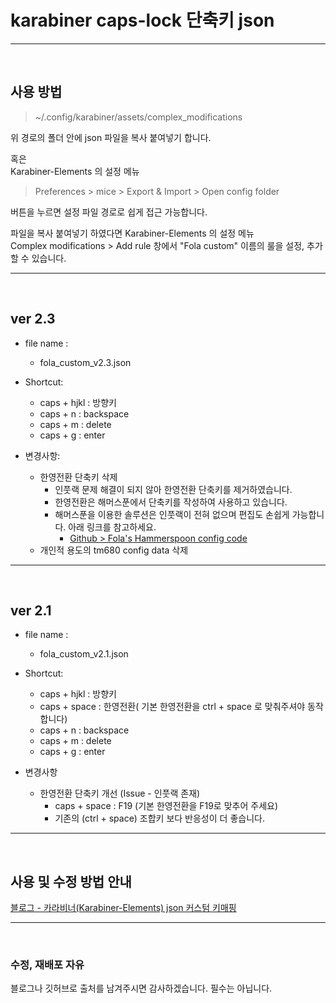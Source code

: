 # karabiner caps-lock 단축키 json

<hr>
<br>

## 사용 방법

> ~/.config/karabiner/assets/complex_modifications

위 경로의 폴더 안에 json 파일을 복사 붙여넣기 합니다.

혹은<br>
Karabiner-Elements 의 설정 메뉴 <br>

> Preferences > mice > Export & Import > Open config folder<br>

버튼을 누르면 설정 파일 경로로 쉽게 접근 가능합니다.

파일을 복사 붙여넣기 하였다면 Karabiner-Elements 의 설정 메뉴 <br>
Complex modifications > Add rule 창에서 "Fola custom" 이름의 룰을 설정, 추가 할 수 있습니다.

<hr>
<br>


## ver 2.3
* file name : 
  * fola_custom_v2.3.json

* Shortcut:
  * caps + hjkl : 방향키
  * caps + n : backspace
  * caps + m : delete
  * caps + g : enter
  
* 변경사항:
  * 한영전환 단축키 삭제
    * 인풋랙 문제 해결이 되지 않아 한영전환 단축키를 제거하였습니다.
    * 한영전환은 해머스푼에서 단축키를 작성하여 사용하고 있습니다.
    * 해머스푼을 이용한 솔루션은 인풋랙이 전혀 없으며 편집도 손쉽게 가능합니다. 아래 링크를 참고하세요.
      * [Github > Fola's Hammerspoon config code](https://github.com/dpcalfola/hammerspoon_config)
  * 개인적 용도의 tm680 config data 삭제


<hr>
<br>


## ver 2.1
* file name : 
  * fola_custom_v2.1.json

* Shortcut:
  * caps + hjkl : 방향키
  * caps + space : 한영전환( 기본 한영전환을 ctrl + space 로 맞춰주셔야 동작합니다)
  * caps + n : backspace
  * caps + m : delete
  * caps + g : enter


* 변경사항
  * 한영전환 단축키 개선 (Issue - 인풋랙 존재)
    * caps + space : F19 (기본 한영전환을 F19로 맞추어 주세요)
    * 기존의 (ctrl + space) 조합키 보다 반응성이 더 좋습니다.   

<hr>
<br>






## 사용 및 수정 방법 안내

[블로그 - 카라비너(Karabiner-Elements) json 커스텀 키매핑](https://dpcalfola.tistory.com/entry/Karabiner-Elements-json-custom)


<hr>
<br>

### 수정, 재배포 자유
블로그나 깃허브로 출처를 남겨주시면 감사하겠습니다.
필수는 아닙니다.